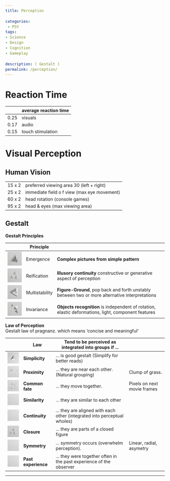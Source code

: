 ```yaml
---
title: Perception

categories:
 - PSY
tags:
- Science
- Design
- Cognition
- Gameplay

description: ( Gestalt )
permalink: /perception/
---
```






# Reaction Time

| | average reaction time |
|---|---|
0.25 | visuals
0.17 | audio
0.15 | touch stimulation






# Visual Perception

## Human Vision

| | |
|---|---|
15 x 2 | preferred viewing area 30 (left + right)  
25 x 2 | immediate field o f view (max eye movement)  
60 x 2 | head rotation  (console games)  
95 x 2 | head & eyes  (max viewing area)   

## Gestalt



**Gestalt Principles**

| |Principle |   |
| - | - |- |
![](/src/gestalt/emergencesmall.png) |Emergence | **Complex pictures from simple pattern**
![](/src/gestalt/reificationsmall.png) |Reification |  **Illusory continuity** constructive or generative aspect of perception
![](/src/gestalt/multistabilitysmall.png) |Multistability | **Figure-Ground**,  pop back and forth unstably between two or more alternative interpretations     
![](/src/gestalt/invariancesmall.png) |Invariance | **Objects recognition** is  independent of rotation, elastic deformations, light, component features




**Law of Perception**  
Gestalt law of pragnanz. which means ‘concise and meaningful‘

||Law |Tend to be perceived as integrated into groups if ... |  |
| - | - | - |- |
![](/src/gestalt/simplicitysmall.png)|**Simplicity** | ... is good gestalt  (Simplify for better reads)
![](/src/gestalt/proximsmall.png)|**Proximity** | ... they are near each other. (Natural grouping) | Clump of grass.
![](/src/gestalt/commonsmall.png)|**Common fate**  |... they move together. | Pixels on next movie frames
  ![](/src/gestalt/empty.png) | **Similarity** |  ... they are similar to each other
 ![](/src/gestalt/empty.png)  | **Continuity**|  ... they are aligned with each other (integrated into perceptual wholes)
![](/src/gestalt/reificationsmall.png) | **Closure**|  ... they are parts of a closed figure
 ![](/src/gestalt/empty.png)  | **Symmetry**| ... symmetry occurs (overwhelm perception). | Linear, radial, asymetry
 ![](/src/gestalt/empty.png)  | **Past experience** | ... they were together often in the past experience of the observer |


---
